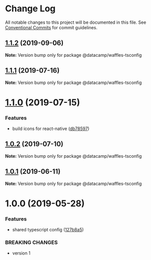 # Change Log

All notable changes to this project will be documented in this file.
See [Conventional Commits](https://conventionalcommits.org) for commit guidelines.

## [1.1.2](https://github.com/datacamp/design-system/compare/@datacamp/waffles-tsconfig@1.1.1...@datacamp/waffles-tsconfig@1.1.2) (2019-09-06)

**Note:** Version bump only for package @datacamp/waffles-tsconfig





## [1.1.1](https://github.com/datacamp/design-system/compare/@datacamp/waffles-tsconfig@1.1.0...@datacamp/waffles-tsconfig@1.1.1) (2019-07-16)

**Note:** Version bump only for package @datacamp/waffles-tsconfig





# [1.1.0](https://github.com/datacamp/design-system/compare/@datacamp/waffles-tsconfig@1.0.2...@datacamp/waffles-tsconfig@1.1.0) (2019-07-15)


### Features

* build icons for react-native ([db78597](https://github.com/datacamp/design-system/commit/db78597))





## [1.0.2](https://github.com/datacamp/design-system/compare/@datacamp/waffles-tsconfig@1.0.1...@datacamp/waffles-tsconfig@1.0.2) (2019-07-10)

**Note:** Version bump only for package @datacamp/waffles-tsconfig





## [1.0.1](https://github.com/datacamp/design-system/compare/@datacamp/waffles-tsconfig@1.0.0...@datacamp/waffles-tsconfig@1.0.1) (2019-06-11)

**Note:** Version bump only for package @datacamp/waffles-tsconfig





# 1.0.0 (2019-05-28)


### Features

* shared typescript config ([127b8a5](https://github.com/datacamp-engineering/design-system/tree/master/packages/tools/tsconfig/commit/127b8a5))


### BREAKING CHANGES

* version 1
